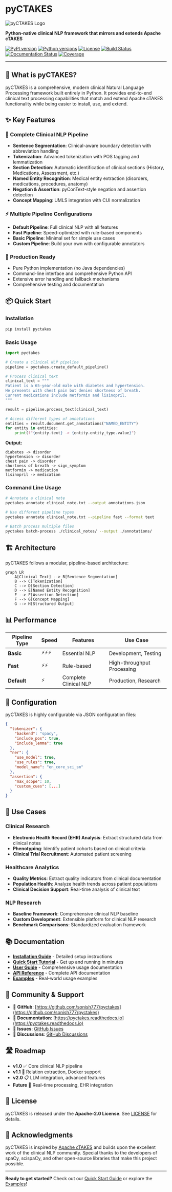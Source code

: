 # pyCTAKES

![pyCTAKES Logo](https://img.shields.io/badge/pyCTAKES-Clinical%20NLP-teal?style=for-the-badge)

**Python-native clinical NLP framework that mirrors and extends Apache cTAKES**

[![PyPI version](https://badge.fury.io/py/pyctakes.svg)](https://badge.fury.io/py/pyctakes)
[![Python versions](https://img.shields.io/pypi/pyversions/pyctakes.svg)](https://pypi.org/project/pyctakes/)
[![License](https://img.shields.io/badge/License-Apache%202.0-blue.svg)](https://opensource.org/licenses/Apache-2.0)
[![Build Status](https://github.com/sonish777/pyctakes/workflows/CI/badge.svg)](https://github.com/sonish777/pyctakes/actions)
[![Documentation Status](https://readthedocs.org/projects/pyctakes/badge/?version=latest)](https://pyctakes.readthedocs.io/en/latest/?badge=latest)
[![Coverage](https://codecov.io/gh/sonish777/pyctakes/branch/main/graph/badge.svg)](https://codecov.io/gh/sonish777/pyctakes)

---

## 🏥 What is pyCTAKES?

pyCTAKES is a comprehensive, modern clinical Natural Language Processing framework built entirely in Python. It provides end-to-end clinical text processing capabilities that match and extend Apache cTAKES functionality while being easier to install, use, and extend.

## ✨ Key Features

### 🔬 Complete Clinical NLP Pipeline
- **Sentence Segmentation**: Clinical-aware boundary detection with abbreviation handling
- **Tokenization**: Advanced tokenization with POS tagging and lemmatization
- **Section Detection**: Automatic identification of clinical sections (History, Medications, Assessment, etc.)
- **Named Entity Recognition**: Medical entity extraction (disorders, medications, procedures, anatomy)
- **Negation & Assertion**: pyConText-style negation and assertion detection
- **Concept Mapping**: UMLS integration with CUI normalization

### ⚡ Multiple Pipeline Configurations
- **Default Pipeline**: Full clinical NLP with all features
- **Fast Pipeline**: Speed-optimized with rule-based components
- **Basic Pipeline**: Minimal set for simple use cases
- **Custom Pipeline**: Build your own with configurable annotators

### 🚀 Production Ready
- Pure Python implementation (no Java dependencies)
- Command-line interface and comprehensive Python API
- Extensive error handling and fallback mechanisms
- Comprehensive testing and documentation

## 📦 Quick Start

### Installation

```bash
pip install pyctakes
```

### Basic Usage

```python
import pyctakes

# Create a clinical NLP pipeline
pipeline = pyctakes.create_default_pipeline()

# Process clinical text
clinical_text = """
Patient is a 65-year-old male with diabetes and hypertension.
He presents with chest pain but denies shortness of breath.
Current medications include metformin and lisinopril.
"""

result = pipeline.process_text(clinical_text)

# Access different types of annotations
entities = result.document.get_annotations("NAMED_ENTITY")
for entity in entities:
    print(f"{entity.text} -> {entity.entity_type.value}")
```

**Output:**
```
diabetes -> disorder
hypertension -> disorder  
chest pain -> disorder
shortness of breath -> sign_symptom
metformin -> medication
lisinopril -> medication
```

### Command Line Usage

```bash
# Annotate a clinical note
pyctakes annotate clinical_note.txt --output annotations.json

# Use different pipeline types
pyctakes annotate clinical_note.txt --pipeline fast --format text

# Batch process multiple files
pyctakes batch-process ./clinical_notes/ --output ./annotations/
```

## 🏗️ Architecture

pyCTAKES follows a modular, pipeline-based architecture:

```mermaid
graph LR
    A[Clinical Text] --> B[Sentence Segmentation]
    B --> C[Tokenization]
    C --> D[Section Detection]
    D --> E[Named Entity Recognition]
    E --> F[Assertion Detection]
    F --> G[Concept Mapping]
    G --> H[Structured Output]
```

## 📊 Performance

| Pipeline Type | Speed | Features | Use Case |
|---------------|-------|----------|----------|
| **Basic** | ⚡⚡⚡ | Essential NLP | Development, Testing |
| **Fast** | ⚡⚡ | Rule-based | High-throughput Processing |
| **Default** | ⚡ | Complete Clinical NLP | Production, Research |

## 🔧 Configuration

pyCTAKES is highly configurable via JSON configuration files:

```json
{
  "tokenizer": {
    "backend": "spacy",
    "include_pos": true,
    "include_lemma": true
  },
  "ner": {
    "use_model": true,
    "use_rules": true,
    "model_name": "en_core_sci_sm"
  },
  "assertion": {
    "max_scope": 10,
    "custom_cues": [...]
  }
}
```

## 🌟 Use Cases

### Clinical Research
- **Electronic Health Record (EHR) Analysis**: Extract structured data from clinical notes
- **Phenotyping**: Identify patient cohorts based on clinical criteria
- **Clinical Trial Recruitment**: Automated patient screening

### Healthcare Analytics
- **Quality Metrics**: Extract quality indicators from clinical documentation
- **Population Health**: Analyze health trends across patient populations
- **Clinical Decision Support**: Real-time analysis of clinical text

### NLP Research
- **Baseline Framework**: Comprehensive clinical NLP baseline
- **Custom Development**: Extensible platform for clinical NLP research
- **Benchmark Comparisons**: Standardized evaluation framework

## 📚 Documentation

- **[Installation Guide](installation.md)** - Detailed setup instructions
- **[Quick Start Tutorial](quickstart.md)** - Get up and running in minutes
- **[User Guide](user-guide/pipeline.md)** - Comprehensive usage documentation
- **[API Reference](api/pipeline.md)** - Complete API documentation
- **[Examples](examples.md)** - Real-world usage examples

## 🤝 Community & Support

- 📂 **GitHub**: [https://github.com/sonish777/pyctakes](https://github.com/sonish777/pyctakes)
- 📖 **Documentation**: [https://pyctakes.readthedocs.io](https://pyctakes.readthedocs.io)
- 🐛 **Issues**: [GitHub Issues](https://github.com/sonish777/pyctakes/issues)
- 💬 **Discussions**: [GitHub Discussions](https://github.com/sonish777/pyctakes/discussions)

## 🛣️ Roadmap

- **v1.0** ✅ Core clinical NLP pipeline
- **v1.1** 🔄 Relation extraction, Docker support
- **v2.0** 📋 LLM integration, advanced features
- **Future** 🔮 Real-time processing, EHR integration

## 📄 License

pyCTAKES is released under the **Apache-2.0 License**. See [LICENSE](LICENSE) for details.

## 🙏 Acknowledgments

pyCTAKES is inspired by [Apache cTAKES](https://ctakes.apache.org/) and builds upon the excellent work of the clinical NLP community. Special thanks to the developers of spaCy, scispaCy, and other open-source libraries that make this project possible.

---

**Ready to get started?** Check out our [Quick Start Guide](quickstart.md) or explore the [Examples](examples.md)!
